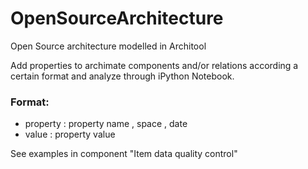 # OpenSourceArchitecture
Open Source architecture modelled in Architool

Add properties to archimate components and/or relations according a certain format and analyze through iPython Notebook.

### Format:

  * property : property name , space , date
  * value    : property value
  
  See examples in component "Item data quality control"
  
